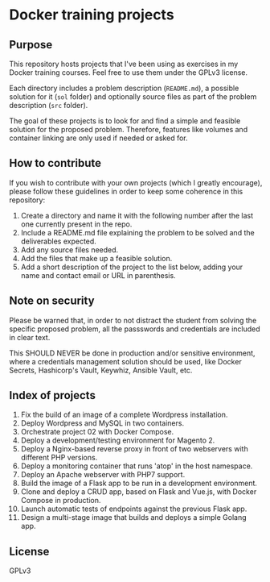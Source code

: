 # Docker training projects

## Purpose

This repository hosts projects that I've been using as exercises in my Docker training courses. Feel free to use them under the GPLv3 license.

Each directory includes a problem description (`README.md`), a possible solution for it (`sol` folder) and optionally source files as part of the problem description (`src` folder).

The goal of these projects is to look for and find a simple and feasible solution for the proposed problem. Therefore, features like volumes and container linking are only used if needed or asked for.

## How to contribute

If you wish to contribute with your own projects (which I greatly encourage), please follow these guidelines in order to keep some coherence in this repository:

1. Create a directory and name it with the following number after the last one currently present in the repo.
2. Include a README.md file explaining the problem to be solved and the deliverables expected.
3. Add any source files needed.
4. Add the files that make up a feasible solution.
5. Add a short description of the project to the list below, adding your name and contact email or URL in parenthesis.

## Note on security

Please be warned that, in order to not distract the student from solving the specific proposed problem, all the passswords and credentials are included in clear text.

This SHOULD NEVER be done in production and/or sensitive environment, where a credentials management solution should be used, like Docker Secrets, Hashicorp's Vault, Keywhiz, Ansible Vault, etc.

## Index of projects

1. Fix the build of an image of a complete Wordpress installation.
2. Deploy Wordpress and MySQL in two containers.
3. Orchestrate project 02 with Docker Compose.
4. Deploy a development/testing environment for Magento 2.
5. Deploy a Nginx-based reverse proxy in front of two webservers with different PHP versions.
6. Deploy a monitoring container that runs 'atop' in the host namespace.
7. Deploy an Apache webserver with PHP7 support.
8. Build the image of a Flask app to be run in a development environment.
9. Clone and deploy a CRUD app, based on Flask and Vue.js, with Docker Compose in production.
10. Launch automatic tests of endpoints against the previous Flask app.
11. Design a multi-stage image that builds and deploys a simple Golang app.

## License

GPLv3

